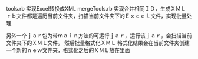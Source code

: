 tools.rb 实现Excel转换成XML
mergeTools.rb 实现合并相同ＩＤ，生成ＸＭＬ
ｒｂ文件都是遍历当前文件夹，扫描当前文件夹下的Ｅｘｃｅｌ文件，实现批量处理

另外一个ｊａｒ包为带ｍａｉｎ方法的可运行ｊａｒ，运行该ｊａｒ，会扫描当前文件夹下的ＸＭＬ文件。
然后批量格式化ＸＭＬ
格式化结果会在当前文件夹创建一个新的ｎｅｗ文件夹，格式化之后的ＸＭＬ放在里面